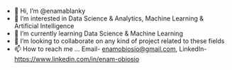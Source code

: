 - 👋 Hi, I’m @enamablanky
- 👀 I’m interested in Data Science & Analytics, Machine Learning & Artificial Intelligence
- 🌱 I’m currently learning Data Science & Machine Learning
- 💞️ I’m looking to collaborate on any kind of project related to these fields
- 📫 How to reach me ... Email- enamobiosio@gmail.com, LinkedIn- https://www.linkedin.com/in/enam-obiosio

<!---
enamablanky/enamablanky is a ✨ special ✨ repository because its `README.md` (this file) appears on your GitHub profile.
You can click the Preview link to take a look at your changes.
--->
